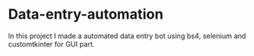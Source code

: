 # Data-entry-automation
In this project I made a automated data entry bot using bs4, selenium and customtkinter for GUI part.


